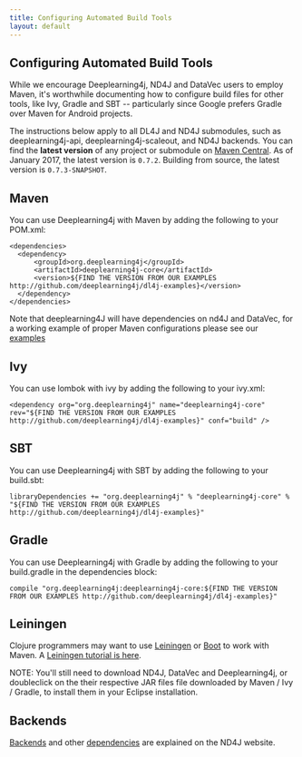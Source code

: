 ```yaml
---
title: Configuring Automated Build Tools
layout: default
---
```


## Configuring Automated Build Tools

While we encourage Deeplearning4j, ND4J and DataVec users to employ Maven, it's worthwhile documenting how to configure build files for other tools, like Ivy, Gradle and SBT -- particularly since Google prefers Gradle over Maven for Android projects. 

The instructions below apply to all DL4J and ND4J submodules, such as deeplearning4j-api, deeplearning4j-scaleout, and ND4J backends. You can find the **latest version** of any project or submodule on [Maven Central](https://search.maven.org/). As of January 2017, the latest version is `0.7.2`. Building from source, the latest version is `0.7.3-SNAPSHOT`.

## Maven

You can use Deeplearning4j with Maven by adding the following to your POM.xml:

    <dependencies>
      <dependency>
          <groupId>org.deeplearning4j</groupId>
          <artifactId>deeplearning4j-core</artifactId>
          <version>${FIND THE VERSION FROM OUR EXAMPLES http://github.com/deeplearning4j/dl4j-examples}</version>
      </dependency>
    </dependencies>

Note that deeplearning4J will have dependencies on nd4J and DataVec, for a working example of proper Maven configurations please see our [examples](http://github.com/deeplearning4j/dl4j-examples)

## Ivy

You can use lombok with ivy by adding the following to your ivy.xml:

    <dependency org="org.deeplearning4j" name="deeplearning4j-core" rev="${FIND THE VERSION FROM OUR EXAMPLES http://github.com/deeplearning4j/dl4j-examples}" conf="build" />

## SBT

You can use Deeplearning4j with SBT by adding the following to your build.sbt:

    libraryDependencies += "org.deeplearning4j" % "deeplearning4j-core" % "${FIND THE VERSION FROM OUR EXAMPLES http://github.com/deeplearning4j/dl4j-examples}"

## Gradle

You can use Deeplearning4j with Gradle by adding the following to your build.gradle in the dependencies block:

    compile "org.deeplearning4j:deeplearning4j-core:${FIND THE VERSION FROM OUR EXAMPLES http://github.com/deeplearning4j/dl4j-examples}"

## Leiningen

Clojure programmers may want to use [Leiningen](https://github.com/technomancy/leiningen/) or [Boot](http://boot-clj.com/) to work with Maven. A [Leiningen tutorial is here](https://github.com/technomancy/leiningen/blob/master/doc/TUTORIAL.md).

NOTE: You'll still need to download ND4J, DataVec and Deeplearning4j, or doubleclick on the their respective JAR files file downloaded by Maven / Ivy / Gradle, to install them in your Eclipse installation.

## Backends

[Backends](http://nd4j.org/backend) and other [dependencies](http://nd4j.org/dependencies) are explained on the ND4J website.
